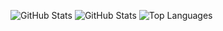 ![GitHub Stats](https://github-readme-stats.vercel.app/api?username=Matei-Stefan-Militaru&show_icons=true&theme=radical)
![GitHub Stats](https://github-readme-stats.vercel.app/api?username=Matei-Stefan-Militaru&show_icons=true&count_private=true&theme=radical)
![Top Languages](https://github-readme-stats.vercel.app/api/top-langs/?username=Matei-Stefan-Militaru&layout=compact&theme=radical)

